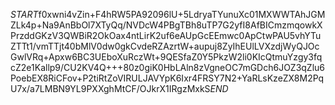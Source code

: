 $START$f0xwni4vZin+F4hRW5PA92096lU+5LdryaTYunuXc01MXWWTAhJGMZLk4p+Na9AnBbOl7XTyQq/NVDcW4PBgTBh8uTP7G2yfI8AfBICmzmqowkXPrzddGKzV3QWBiR2OkOax4ntLirK2uf6eAUpGcEEmwc0ApCtwPAU5vhYTuZTTt1/vmTTjt40bMlV0dw0gkCvdeRZAzrtW+aupuj8ZyIhEUlLVXzdjWyQJOcGwlVRq+Apxw6BC3UEboXuRczWt+9QESfaZ0Y5PkzW2li0KIcQtmuYzgy3fqcZ2e1Kallp9/CU2KV4Q+++80z0giK0HbLAln8zVgneOC7mGDch6JOZ3qZlu6PoebEX8RiCFov+P2tiRtZoVIRULJAVYpK6Ixr4FRSY7N2+YaRLsKzeZX8M2PqU7x/a7LMBN9YL9PXXghMtCF/OJkrX1IRgzMxkS$END$